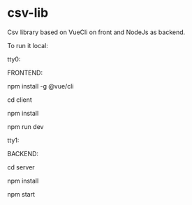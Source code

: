 # csv-lib
Csv library based on VueCli on front and NodeJs as backend.

To run it local:

tty0:

FRONTEND:

npm install -g @vue/cli

cd client

npm install

npm run dev

tty1:

BACKEND:

cd server

npm install

npm start




